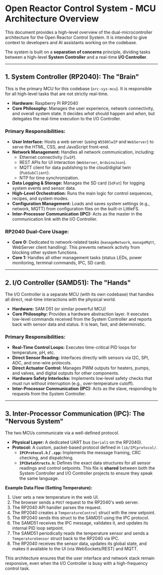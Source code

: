 # Open Reactor Control System - MCU Architecture Overview

This document provides a high-level overview of the dual-microcontroller architecture for the Open Reactor Control System. It is intended to give context to developers and AI assistants working on the codebase.

The system is built on a **separation of concerns** principle, dividing tasks between a high-level **System Controller** and a real-time **I/O Controller**.

---

## 1. System Controller (RP2040): The "Brain"

This is the primary MCU for this codebase (`orc-sys-mcu`). It is responsible for all high-level tasks that are not strictly real-time.

*   **Hardware:** Raspberry Pi RP2040
*   **Core Philosophy:** Manages the user experience, network connectivity, and overall system state. It decides *what* should happen and *when*, but delegates the real-time execution to the I/O Controller.

### Primary Responsibilities:
*   **User Interface:** Hosts a web server (using `W5500lwIP` and `WebServer`) to serve the HTML, CSS, and JavaScript front-end.
*   **Network Management:** Handles all network communication, including:
    *   Ethernet connectivity (`lwIP`).
    *   REST APIs for UI interaction (`WebServer`, `ArduinoJson`).
    *   MQTT client for data publishing to the cloud/digital twin (`PubSubClient`).
    *   NTP for time synchronization.
*   **Data Logging & Storage:** Manages the SD card (`SdFat`) for logging system events and sensor data.
*   **High-Level Orchestration:** Runs the main logic for control sequences, recipes, and system modes.
*   **Configuration Management:** Loads and saves system settings (e.g., network, MQTT) from configuration files on the built-in LittleFS.
*   **Inter-Processor Communication (IPC):** Acts as the master in the communication link with the I/O Controller.

### RP2040 Dual-Core Usage:
*   **Core 0:** Dedicated to network-related tasks (`manageNetwork`, `manageMqtt`, WebServer client handling). This prevents network activity from blocking other system functions.
*   **Core 1:** Handles all other management tasks (status LEDs, power monitoring, terminal commands, IPC, SD card).

---

## 2. I/O Controller (SAMD51): The "Hands"

The I/O Controller is a separate MCU (with its own codebase) that handles all direct, real-time interactions with the physical world.

*   **Hardware:** SAM D51 (or similar powerful MCU)
*   **Core Philosophy:** Provides a hardware abstraction layer. It executes low-level commands received from the System Controller and reports back with sensor data and status. It is lean, fast, and deterministic.

### Primary Responsibilities:
*   **Real-Time Control Loops:** Executes time-critical PID loops for temperature, pH, etc.
*   **Direct Sensor Reading:** Interfaces directly with sensors via I2C, SPI, ADC, and one-wire protocols.
*   **Direct Actuator Control:** Manages PWM outputs for heaters, pumps, and valves, and digital outputs for other components.
*   **Hardware Safety Interlocks:** Implements low-level safety checks that must run without interruption (e.g., over-temperature cutoff).
*   **Inter-Processor Communication (IPC):** Acts as the slave, responding to requests from the System Controller.

---

## 3. Inter-Processor Communication (IPC): The "Nervous System"

The two MCUs communicate via a well-defined protocol.

*   **Physical Layer:** A dedicated UART bus (`Serial1` on the RP2040).
*   **Protocol:** A custom, packet-based protocol defined in `lib/IPCprotocol/`.
    *   **`IPCProtocol.h` / `.cpp`:** Implements the message framing, CRC checking, and dispatching.
    *   **`IPCDataStructs.h`:** Defines the exact data structures for all sensor readings and control setpoints. This file is **shared** between both the System Controller and I/O Controller projects to ensure they speak the same language.

**Example Data Flow (Setting Temperature):**
1.  User sets a new temperature in the web UI.
2.  The browser sends a `POST` request to the RP2040's web server.
3.  The RP2040 API handler parses the request.
4.  The RP2040 creates a `TemperatureControl` struct with the new setpoint.
5.  The RP2040 sends this struct to the SAMD51 using the IPC protocol.
6.  The SAMD51 receives the IPC message, validates it, and updates its internal PID loop setpoint.
7.  The SAMD51 periodically reads the temperature sensor and sends a `TemperatureSensor` struct back to the RP2040 via IPC.
8.  The RP2040 receives the sensor data, updates its global state, and makes it available to the UI (via WebSockets/REST) and MQTT.

This architecture ensures that the user interface and network stack remain responsive, even when the I/O Controller is busy with a high-frequency control task.
